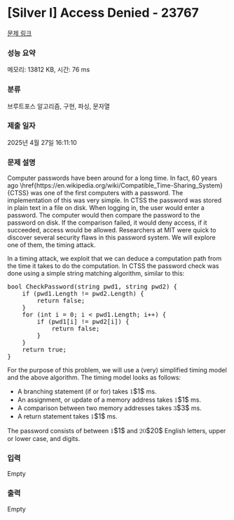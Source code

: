 # [Silver I] Access Denied - 23767 

[문제 링크](https://www.acmicpc.net/problem/23767) 

### 성능 요약

메모리: 13812 KB, 시간: 76 ms

### 분류

브루트포스 알고리즘, 구현, 파싱, 문자열

### 제출 일자

2025년 4월 27일 16:11:10

### 문제 설명

<p>Computer passwords have been around for a long time. In fact, 60 years ago \href{https://en.wikipedia.org/wiki/Compatible_Time-Sharing_System}{CTSS} was one of the first computers with a password. The implementation of this was very simple. In CTSS the password was stored in plain text in a file on disk. When logging in, the user would enter a password. The computer would then compare the password to the password on disk. If the comparison failed, it would deny access, if it succeeded, access would be allowed. Researchers at MIT were quick to discover several security flaws in this password system. We will explore one of them, the timing attack.</p>

<p>In a timing attack, we exploit that we can deduce a computation path from the time it takes to do the computation. In CTSS the password check was done using a simple string matching algorithm, similar to this:</p>

<pre>bool CheckPassword(string pwd1, string pwd2) {
    if (pwd1.Length != pwd2.Length) {
        return false;
    }
    for (int i = 0; i < pwd1.Length; i++) {
        if (pwd1[i] != pwd2[i]) {
            return false;
        }
    }
    return true;
}
</pre>

<p>For the purpose of this problem, we will use a (very) simplified timing model and the above algorithm. The timing model looks as follows:</p>

<ul>
	<li>A branching statement (if or for) takes <mjx-container class="MathJax" jax="CHTML" style="font-size: 109%; position: relative;"><mjx-math class="MJX-TEX" aria-hidden="true"><mjx-mn class="mjx-n"><mjx-c class="mjx-c31"></mjx-c></mjx-mn></mjx-math><mjx-assistive-mml unselectable="on" display="inline"><math xmlns="http://www.w3.org/1998/Math/MathML"><mn>1</mn></math></mjx-assistive-mml><span aria-hidden="true" class="no-mathjax mjx-copytext">$1$</span></mjx-container> ms.</li>
	<li>An assignment, or update of a memory address takes <mjx-container class="MathJax" jax="CHTML" style="font-size: 109%; position: relative;"><mjx-math class="MJX-TEX" aria-hidden="true"><mjx-mn class="mjx-n"><mjx-c class="mjx-c31"></mjx-c></mjx-mn></mjx-math><mjx-assistive-mml unselectable="on" display="inline"><math xmlns="http://www.w3.org/1998/Math/MathML"><mn>1</mn></math></mjx-assistive-mml><span aria-hidden="true" class="no-mathjax mjx-copytext">$1$</span></mjx-container> ms.</li>
	<li>A comparison between two memory addresses takes <mjx-container class="MathJax" jax="CHTML" style="font-size: 109%; position: relative;"><mjx-math class="MJX-TEX" aria-hidden="true"><mjx-mn class="mjx-n"><mjx-c class="mjx-c33"></mjx-c></mjx-mn></mjx-math><mjx-assistive-mml unselectable="on" display="inline"><math xmlns="http://www.w3.org/1998/Math/MathML"><mn>3</mn></math></mjx-assistive-mml><span aria-hidden="true" class="no-mathjax mjx-copytext">$3$</span></mjx-container> ms.</li>
	<li>A return statement takes <mjx-container class="MathJax" jax="CHTML" style="font-size: 109%; position: relative;"><mjx-math class="MJX-TEX" aria-hidden="true"><mjx-mn class="mjx-n"><mjx-c class="mjx-c31"></mjx-c></mjx-mn></mjx-math><mjx-assistive-mml unselectable="on" display="inline"><math xmlns="http://www.w3.org/1998/Math/MathML"><mn>1</mn></math></mjx-assistive-mml><span aria-hidden="true" class="no-mathjax mjx-copytext">$1$</span></mjx-container> ms.</li>
</ul>

<p>The password consists of between <mjx-container class="MathJax" jax="CHTML" style="font-size: 109%; position: relative;"><mjx-math class="MJX-TEX" aria-hidden="true"><mjx-mn class="mjx-n"><mjx-c class="mjx-c31"></mjx-c></mjx-mn></mjx-math><mjx-assistive-mml unselectable="on" display="inline"><math xmlns="http://www.w3.org/1998/Math/MathML"><mn>1</mn></math></mjx-assistive-mml><span aria-hidden="true" class="no-mathjax mjx-copytext">$1$</span></mjx-container> and <mjx-container class="MathJax" jax="CHTML" style="font-size: 109%; position: relative;"><mjx-math class="MJX-TEX" aria-hidden="true"><mjx-mn class="mjx-n"><mjx-c class="mjx-c32"></mjx-c><mjx-c class="mjx-c30"></mjx-c></mjx-mn></mjx-math><mjx-assistive-mml unselectable="on" display="inline"><math xmlns="http://www.w3.org/1998/Math/MathML"><mn>20</mn></math></mjx-assistive-mml><span aria-hidden="true" class="no-mathjax mjx-copytext">$20$</span></mjx-container> English letters, upper or lower case, and digits.</p>

### 입력 

 Empty

### 출력 

 Empty

